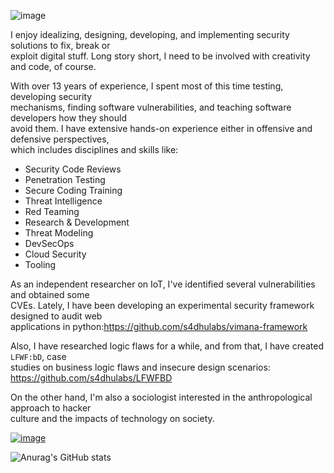
<!---
s4dhulabs/s4dhulabs is a ✨ special ✨ repository because its `README.md` (this file) appears on your GitHub profile.
You can click the Preview link to take a look at your changes.
--->
![image](https://user-images.githubusercontent.com/89562876/191155478-47fe463a-6b90-4738-9714-78d32aab232d.png)

I enjoy idealizing, designing, developing, and implementing security solutions to fix, break or<br>
exploit digital stuff. Long story short, I need to be involved with creativity and code, of course.<br>

With over 13 years of experience, I spent most of this time testing, developing security<br>
mechanisms, finding software vulnerabilities, and teaching software developers how they should<br>
avoid them. I have extensive hands-on experience either in offensive and defensive perspectives,<br>
which includes disciplines and skills like:<br>

* Security Code Reviews 
* Penetration Testing 
* Secure Coding Training
* Threat Intelligence 
* Red Teaming
* Research & Development
* Threat Modeling
* DevSecOps 
* Cloud Security 
* Tooling 

As an independent researcher on IoT, I've identified several vulnerabilities and obtained some<br>
CVEs.  Lately, I have been developing an experimental security framework designed to audit web<br>
applications in python:https://github.com/s4dhulabs/vimana-framework<br>

Also, I have researched logic flaws for a while, and from that, I have created `LFWF:bD`, case<br>
studies on business logic flaws and insecure design scenarios:<br> 
https://github.com/s4dhulabs/LFWFBD<br>

On the other hand, I'm also a sociologist interested in the anthropological approach to hacker<br>
culture and the impacts of technology on society.<br>

[![image](https://img.shields.io/badge/LinkedIn-0077B5?style=for-the-badge&logo=linkedin&logoColor=white)](https://www.linkedin.com/in/glayssontomaz)



![Anurag's GitHub stats](https://github-readme-stats.vercel.app/api?username=s4dhulabs&show_icons=true&theme=dark)








